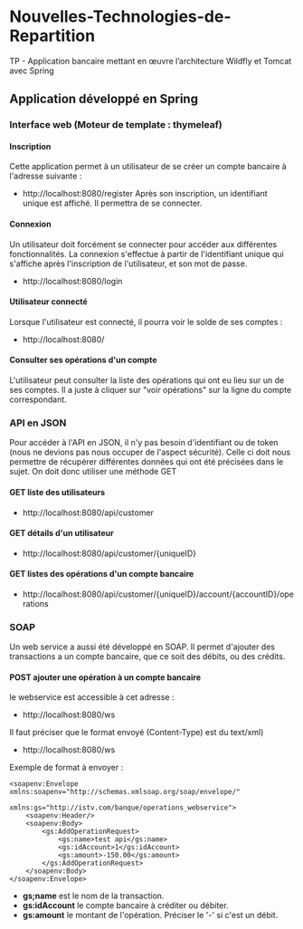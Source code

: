 # Nouvelles-Technologies-de-Repartition
TP - Application bancaire mettant en œuvre l’architecture Wildfly et Tomcat avec Spring

## Application développé en Spring

### Interface web (Moteur de template : thymeleaf)

#### Inscription
Cette application permet à un utilisateur de se créer un compte bancaire à l'adresse suivante :
- http://localhost:8080/register
Après son inscription, un identifiant unique est affiché. Il permettra de se connecter.

#### Connexion
Un utilisateur doit forcément se connecter pour accéder aux différentes fonctionnalités. La connexion s'effectue à partir de l'identifiant unique qui s'affiche après l'inscription de l'utilisateur, et son mot de passe.
- http://localhost:8080/login

#### Utilisateur connecté
Lorsque l'utilisateur est connecté, il pourra voir le solde de ses comptes : 
- http://localhost:8080/

#### Consulter ses opérations d'un compte
L'utilisateur peut consulter la liste des opérations qui ont eu lieu sur un de ses comptes. Il a juste à cliquer sur "voir opérations" sur la ligne du compte correspondant.


### API en JSON
Pour accéder à l'API en JSON, il n'y pas besoin d'identifiant ou de token (nous ne devions pas nous occuper de l'aspect sécurité). Celle ci doit nous permettre de récupérer différentes données qui ont été précisées dans le sujet. On doit donc utiliser une méthode GET

#### GET liste des utilisateurs
- http://localhost:8080/api/customer

#### GET détails d'un utilisateur
- http://localhost:8080/api/customer/{uniqueID}

#### GET listes des opérations d'un compte bancaire
- http://localhost:8080/api/customer/{uniqueID}/account/{accountID}/operations

### SOAP 
Un web service a aussi été développé en SOAP. Il permet d'ajouter des transactions a un compte bancaire, que ce soit des débits, ou des crédits.

#### POST ajouter une opération à un compte bancaire 

le webservice est accessible à cet adresse : 
- http://localhost:8080/ws 

Il faut préciser que le format envoyé (Content-Type) est du text/xml)
- http://localhost:8080/ws

Exemple de format à envoyer : 
```
<soapenv:Envelope xmlns:soapenv="http://schemas.xmlsoap.org/soap/envelope/"
                  xmlns:gs="http://istv.com/banque/operations_webservice">
    <soapenv:Header/>
    <soapenv:Body>
        <gs:AddOperationRequest>
            <gs:name>test api</gs:name>
            <gs:idAccount>1</gs:idAccount>
            <gs:amount>-150.00</gs:amount>
        </gs:AddOperationRequest>
    </soapenv:Body>
</soapenv:Envelope>
```
- **gs;name** est le nom de la transaction.
- **gs:idAccount** le compte bancaire à créditer ou débiter.
- **gs:amount** le montant de l'opération. Préciser le '-' si c'est un débit.



